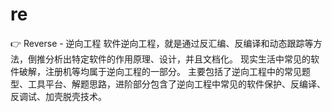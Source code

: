 # re

👉 Reverse - 逆向工程
      软件逆向工程，就是通过反汇编、反编译和动态跟踪等方法，倒推分析出特定软件的作用原理、设计，并且文档化。
      现实生活中常见的软件破解，注册机等均属于逆向工程的一部分。
      主要包括了逆向工程中的常见题型、工具平台、解题思路，进阶部分包含了逆向工程中常见的软件保护、反编译、反调试、加壳脱壳技术。